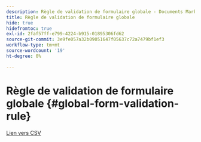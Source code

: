 ```yaml
---
description: Règle de validation de formulaire globale - Documents Marketo - Documentation du produit
title: Règle de validation de formulaire globale
hide: true
hidefromtoc: true
exl-id: 2faf57ff-e799-4224-b915-01895306fd62
source-git-commit: 3e9fe057a32b09051647f05637c72a7479bf1ef3
workflow-type: tm+mt
source-wordcount: '19'
ht-degree: 0%

---
```


# Règle de validation de formulaire globale {#global-form-validation-rule}

[Lien vers CSV](/help/marketo/product-docs/administration/setup-administration/assets/freemaildomains.csv)
